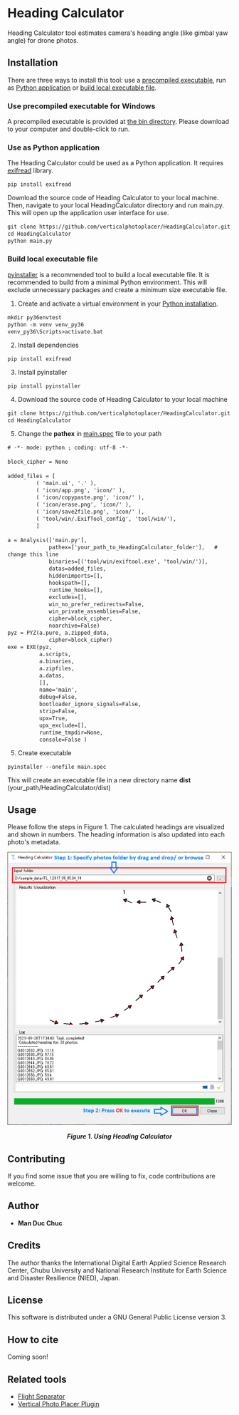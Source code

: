 # Heading Calculator

Heading Calculator tool estimates camera's heading angle (like gimbal yaw angle) for drone photos. 

## Installation

There are three ways to install this tool: use a [precompiled executable](#use-precompiled-executable-for-windows), run as [Python application](#use-as-python-application) or [build local executable file](#build-local-executable-file).

### Use precompiled executable for Windows

A precompiled executable is provided at [the bin directory](https://github.com/verticalphotoplacer/HeadingCalculator/tree/master/bin).
Please download to your computer and double-click to run.

### Use as Python application

The Heading Calculator could be used as a Python application.
It requires [exifread](https://pypi.org/project/ExifRead/) library.

```
pip install exifread
```

Download the source code of Heading Calculator to your local machine. 
Then, navigate to your local HeadingCalculator directory and run main.py.
This will open up the application user interface for use.

```
git clone https://github.com/verticalphotoplacer/HeadingCalculator.git
cd HeadingCalculator
python main.py
```

### Build local executable file

[pyinstaller](https://www.pyinstaller.org/) is a recommended tool to build a local executable file.
It is recommended to build from a minimal Python environment. This will exclude unnecessary packages and create a minimum size executable file.

1. Create and activate a virtual environment in your [Python installation](https://www.python.org/downloads/).

```
mkdir py36envtest
python -m venv venv_py36
venv_py36\Scripts>activate.bat
```

2. Install dependencies

```
pip install exifread
```

3. Install pyinstaller

```
pip install pyinstaller
```

4. Download the source code of Heading Calculator to your local machine

```
git clone https://github.com/verticalphotoplacer/HeadingCalculator.git
cd HeadingCalculator
```

5. Change the <b>pathex</b> in [main.spec](https://github.com/verticalphotoplacer/HeadingCalculator/blob/master/main.spec) file to your path

```
# -*- mode: python ; coding: utf-8 -*-

block_cipher = None

added_files = [
         ( 'main.ui', '.' ),
         ( 'icon/app.png', 'icon/' ),
		 ( 'icon/copypaste.png', 'icon/' ),
		 ( 'icon/erase.png', 'icon/' ),
		 ( 'icon/save2file.png', 'icon/' ),
		 ( 'tool/win/.ExifTool_config', 'tool/win/'),
         ]
		 
a = Analysis(['main.py'],
             pathex=['your_path_to_HeadingCalculator_folder'],   # change this line
             binaries=[('tool/win/exiftool.exe', 'tool/win/')],
             datas=added_files,
             hiddenimports=[],
             hookspath=[],
             runtime_hooks=[],
             excludes=[],
             win_no_prefer_redirects=False,
             win_private_assemblies=False,
             cipher=block_cipher,
             noarchive=False)
pyz = PYZ(a.pure, a.zipped_data,
             cipher=block_cipher)
exe = EXE(pyz,
          a.scripts,
          a.binaries,
          a.zipfiles,
          a.datas,
          [],
          name='main',
          debug=False,
          bootloader_ignore_signals=False,
          strip=False,
          upx=True,
          upx_exclude=[],
          runtime_tmpdir=None,
          console=False )
```

5. Create executable

```
pyinstaller --onefile main.spec
```

This will create an executable file in a new directory name <b>dist</b> (your_path/HeadingCalculator/dist)

## Usage

Please follow the steps in Figure 1. The calculated headings are visualized and shown in numbers.
The heading information is also updated into each photo's metadata.

<p align="center">
  <img align="middle" src="https://github.com/verticalphotoplacer/HeadingCalculator/blob/master/docs/hc_howtouse.PNG?raw=true" alt="Heading Calculator usage">
  <br>
  <br>
  <em><b>Figure 1. Using Heading Calculator</b></em>
</p>

## Contributing

If you find some issue that you are willing to fix, code contributions are welcome. 

## Author

* **Man Duc Chuc** 

## Credits

The author thanks the International Digital Earth Applied Science Research Center, Chubu University and National Research Institute for Earth Science and Disaster Resilience (NIED), Japan.

## License

This software is distributed under a GNU General Public License version 3.

## How to cite 
Coming soon!

## Related tools
* [Flight Separator](https://github.com/verticalphotoplacer/FlightSeparator)
* [Vertical Photo Placer Plugin](https://github.com/verticalphotoplacer/VerticalPhotoPlacer)

